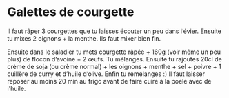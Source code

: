 # Galettes de courgette

Il faut râper 3 courgettes que tu laisses écouter un peu dans l’évier. Ensuite tu mixes 2 oignons + la menthe. Ils faut mixer bien fin.

Ensuite dans le saladier tu mets courgette râpée + 160g (voir même un peu plus) de flocon d’avoine + 2 œufs. Tu mélanges. Ensuite tu rajoutes 20cl de crème de soja (ou crème normal) + les oignons + menthe + sel + poivre + 1 cuillère de curry et d’huile d’olive. Enfin tu remelanges :) Il faut laisser reposer au moins 20 min au frigo avant de faire cuire à la poele avec de l'huile.
